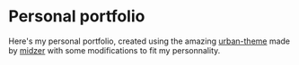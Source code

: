 # Personal portfolio

Here's my personal portfolio, created  using the amazing [urban-theme](https://github.com/midzer/urban-theme) made by [midzer](https://github.com/midzer) with some modifications to fit my personnality.

